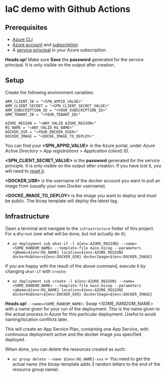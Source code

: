 # IaC demo with Github Actions

## Prerequisites

* [Azure CLI](https://learn.microsoft.com/en-us/cli/azure/)
* [Azure account](https://azure.microsoft.com/en-us/free/) and [subscription](https://learn.microsoft.com/en-us/dynamics-nav/how-to--sign-up-for-a-microsoft-azure-subscription)
* A [service principal](https://learn.microsoft.com/en-us/cli/azure/create-an-azure-service-principal-azure-cli) in your Azure subscription

__Heads up!__ Make sure  __Save__ the __password__ generated for the service principal. It is only visible on the output after creation.

## Setup

Create the following environment variables:
```
ARM_CLIENT_ID = "<SPN_APPID_VALUE>"
ARM_CLIENT_SECRET = "<SPN_CLIENT_SECRET_VALUE>"
ARM_SUBSCRIPTION_ID = "<YOUR_SUBSCRIPTION_ID>"
ARM_TENANT_ID = "<YOUR_TENANT_ID>"

AZURE_REGION = "<ANY_VALID_AZURE_REGION>"
RG_NAME = "<ANY_VALID_RG_NAME>"
DOCKER_USR = "<YOUR_DOCKER_USER>"
DOCKER_IMAGE = "<DOCKE_IMAGE_TO_DEPLOY>"
```
You can find your __<SPN_APPID_VALUE>__ in the Azure portal, under _Azure Active Directory_ > _App registrations_ > _Application (client) ID_.

__<SPN_CLIENT_SECRET_VALUE>__ is the __password__ generated for the service principle. It is only visible on the output after creation. If you have lost it, you will need to [reset it](https://learn.microsoft.com/en-us/cli/azure/ad/sp/credential?view=azure-cli-latest#az-ad-sp-credential-reset).

__<DOCKER_USR>__ is the username of the docker account you want to pull an image from (usually your own Docker username).

__<DOCKE_IMAGE_TO_DEPLOY>__ is the image you want to deploy and must be public. The bicep template will deploy the _latest_ tag.

## Infrastructure

Open a terminal and navigate to the ``infrastructure`` folder of this project. For a dry-run (see what will be done, but not actually do it):
* ``az deployment sub what-if -l ${env:AZURE_REGION} --name=<SOME_RANDOM_NAME> --template-file main.bicep --parameters rgName=${env:RG_NAME} location=${env:AZURE_REGION} dockerHubUser=${env:DOCKER_USR} dockerImage=${env:DOCKER_IMAGE}``

If you are happy with the result of the above command, execute it by changing ``what-if`` with ``create``:
* ``az deployment sub create -l ${env:AZURE_REGION} --name=<SOME_RANDOM_NAME> --template-file main.bicep --parameters rgName=${env:RG_NAME} location=${env:AZURE_REGION} dockerHubUser=${env:DOCKER_USR} dockerImage=${env:DOCKER_IMAGE}``

__Heads up!__ ``--name=<SOME_RANDOM_NAME>``: Swap <SOME_RANDOM_NAME> with a name given for your run of the deployment. This is the name given to the actual process in Azure for this particular deployment. Useful to avoid naming/location conflicts later.

This will create an App Service Plan, containing one App Service, with continuous deployment active and the docker image you specified deployed.

When done, you can delete the resources created as such:
* ``az group delete --name ${env:RG_NAME}-xxx`` <- You need to get the actual name (the bicep-template adds 3 random letters to the end of the resource group name).